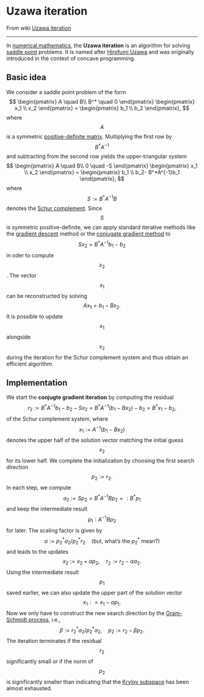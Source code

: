 # Uzawa iteration

From wiki [Uzawa iteration](https://en.wikipedia.org/wiki/Uzawa_iteration)

---

In [numerical mathematics](https://en.wikipedia.org/wiki/Numerical_mathematics), the **Uzawa iteration** is an algorithm for solving [saddle point](https://en.wikipedia.org/wiki/Saddle_point) problems. It is named after [Hirofumi Uzawa](https://en.wikipedia.org/wiki/Hirofumi_Uzawa) and was originally introduced in the context of concave programming.



## Basic idea

We consider a saddle point problem of the form
$$
\begin{pmatrix}
A \quad B\\
B^* \quad 0
\end{pmatrix} \begin{pmatrix}
x_1 \\ x_2
\end{pmatrix} = \begin{pmatrix}
b_1 \\ b_2
\end{pmatrix},
$$
where $$A$$ is a symmetric [positive-definite matrix](https://en.wikipedia.org/wiki/Positive-definite_matrix). Multiplying the first row by $$B^*A^{-1}$$ and subtracting from the second row yields the upper-triangular system
$$
\begin{pmatrix}
A \quad B\\
0 \quad -S
\end{pmatrix} \begin{pmatrix}
x_1 \\ x_2
\end{pmatrix} = \begin{pmatrix}
b_1 \\ b_2- B^*A^{-1}b_1
\end{pmatrix},
$$
where $$S:= B^*A^{-1}B$$ denotes the [Schur complement](https://en.wikipedia.org/wiki/Schur_complement). Since $$S$$ is symmetric positive-definite, we can apply standard iterative methods like the [gradient descent](https://en.wikipedia.org/wiki/Gradient_descent) method or the [conjugate gradient method](https://en.wikipedia.org/wiki/Conjugate_gradient_method) to
$$
Sx_2 = B^*A^{-1}b_1 - b_2
$$
in oder to compute $$x_2$$. The vector $$x_1$$ can be reconstructed by solving 
$$
A x_1 = b_1 - B x_2.
$$
It is possible to update $$x_1$$ alongside $$x_2$$ during the iteration for the Schur complement system and thus obtain an efficient algorithm.



## Implementation

We start the **conjugte gradient iteration** by computing the residual
$$
r_2:= B^*A^{-1}b_1 - b_2 - Sx_2 = B^*A^{-1}(b_1-Bx_2) -b_2 = B^*x_1 - b_2,
$$
of the Schur complement system, where $$x_1:= A^{-1}(b_1-Bx_2)$$ denotes the upper half of the solution vector matching the initial guess $$x_2$$ for its lower half. We complete the initialization by choosing the first search direction 
$$
p_2:= r_2.
$$
In each step, we compute 
$$
a_2:=Sp_2=B^*A^{-1}Bp_2 =: B^*p_1
$$
and keep the intermediate result 
$$
p_1: A^{-1}B p_2
$$
for later. The scaling factor is given by 
$$
\alpha:=p_2^*a_2/p_2^*r_2 \quad (\text{but, what's the } p_2^* \text{ mean?})
$$
and leads to the updates
$$
x_2:= x_2+ \alpha p_2, \quad r_2:= r_2-\alpha a_2.
$$
Using the intermediate result $$p_1$$ saved earlier, we can also update the upper part of the solution vector 
$$
x_1: = x_1-\alpha p_1.
$$
Now we only have to construct the new search direction by the [Gram–Schmidt process](https://en.wikipedia.org/wiki/Gram–Schmidt_process), i.e.,
$$
\beta:= r_2^*a_2/p_2^*a_2, \quad p_2:=r_2-\beta p_2.
$$
The iteration terminates if the residual $$r_2$$ significantly small or if the norm of $$p_2$$ is significantly smaller than indicating that the [Krylov subspace](https://en.wikipedia.org/wiki/Krylov_subspace) has been almost exhausted.